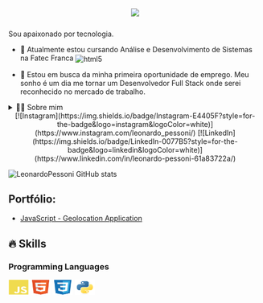 <!--título-->
<h1 align="center">
<img src="https://readme-typing-svg.herokuapp.com/?font=Righteous&size=35&center=true&vCenter=true&width=500&height=70&duration=4000&lines=Olá!+👋;+meu+nome+é+Leonardo!;" />
</h1>

<!-- Presentation -->
<p>
   Sou apaixonado por tecnologia.

  - 🌱 Atualmente estou cursando Análise e Desenvolvimento de Sistemas na Fatec Franca <img align="center" alt="html5" src="https://img.shields.io/badge/Edx-193A3E?style=for-the - badge&logo=edx&logoColor=white" />

  - 🔭 Estou em busca da minha primeira oportunidade de emprego. Meu sonho é um dia me tornar um Desenvolvedor Full Stack onde serei reconhecido no mercado de trabalho.
</p>

<!-- Dropdown -->
<details>
  <summary>👨‍💻 Sobre mim</summary>

  - 💬Tenho 25 anos, atualmente moro no Brasil. Me apaixonei por tecnologia desde pequeno e com o tempo fui buscando conhecimento sobre ela.

  - ⚡Gosto de ler, seja um bom livro, mangá ou quadrinhos, além de assistir filmes e jogar! Acredito que os nossos interesses pessoais contribuem para uma percepção mais precisa das coisas e para a resolução de problemas. \O/
</details>

<!-- Links -->
<div align="center">
   <a>[![Instagram](https://img.shields.io/badge/Instagram-E4405F?style=for-the-badge&logo=instagram&logoColor=white)](https://www.instagram.com/leonardo_pessoni/)</a>
   <a>[![LinkedIn](https://img.shields.io/badge/LinkedIn-0077B5?style=for-the-badge&logo=linkedin&logoColor=white)](https://www.linkedin.com/in/leonardo-pessoni-61a83722a/)</a>
</div>

<!-- GithubStats -->
![LeonardoPessoni GitHub stats](https://github-readme-stats.vercel.app/api?username=LeonardoPessoni&show_icons=true&theme=gotham)

<!-- Portfolio -->
## Portfólio:
- [JavaScript - Geolocation Application](https://github.com/LeonardoPessoni/App_Geolocalizacao)

## 🔥 Skills
<!-- Skills: Programming Languages -->
  <div style="flex-basis: 48%;">
    <h3>Programming Languages</h3>
    <img align="center" alt="Js" height="30" width="40" src="https://raw.githubusercontent.com/devicons/devicon/master/icons/javascript/javascript-plain.svg">
    <img align="center" alt="HTML" height="30" width="40" src="https://raw.githubusercontent.com/devicons/devicon/master/icons/html5/html5-original.svg">
    <img align="center" alt="CSS" height="30" width="40" src="https://raw.githubusercontent.com/devicons/devicon/master/icons/css3/css3-original.svg">
    <img align="center" alt="Python" height="30" width="40" src="https://raw.githubusercontent.com/devicons/devicon/master/icons/python/python-original.svg">
  </div>
